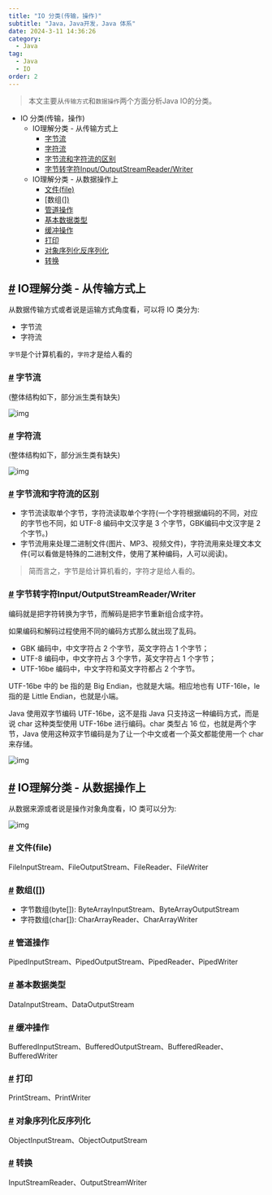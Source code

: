 ```yaml
---
title: "IO 分类(传输，操作)"
subtitle: "Java，Java开发，Java 体系"
date: 2024-3-11 14:36:26
category:
  - Java
tag:
  - Java
  - IO 
order: 2
---
```


> 本文主要从`传输方式`和`数据操作`两个方面分析Java IO的分类。

- IO 分类(传输，操作)
  - IO理解分类 - 从传输方式上
    - [字节流](#字节流)
    - [字符流](#字符流)
    - [字节流和字符流的区别](#字节流和字符流的区别)
    - [字节转字符Input/OutputStreamReader/Writer](#字节转字符inputoutputstreamreaderwriter)
  - IO理解分类 - 从数据操作上
    - [文件(file)](#文件file)
    - [数组([\])](#数组)
    - [管道操作](#管道操作)
    - [基本数据类型](#基本数据类型)
    - [缓冲操作](#缓冲操作)
    - [打印](#打印)
    - [对象序列化反序列化](#对象序列化反序列化)
    - [转换](#转换)

## [#](#io理解分类-从传输方式上) IO理解分类 - 从传输方式上

从数据传输方式或者说是运输方式角度看，可以将 IO 类分为:

- 字节流
- 字符流

`字节`是个计算机看的，`字符`才是给人看的

### [#](#字节流) 字节流

(整体结构如下，部分派生类有缺失)

![img](https://lixuanfengs.github.io/blog-images/vp/Java/java-io-category-1-1.png)

### [#](#字符流) 字符流

(整体结构如下，部分派生类有缺失)

 ![img](https://lixuanfengs.github.io/blog-images/vp/Java/java-io-category-2-1.png)

### [#](#字节流和字符流的区别) 字节流和字符流的区别

- 字节流读取单个字节，字符流读取单个字符(一个字符根据编码的不同，对应的字节也不同，如 UTF-8 编码中文汉字是 3 个字节，GBK编码中文汉字是 2 个字节。)
- 字节流用来处理二进制文件(图片、MP3、视频文件)，字符流用来处理文本文件(可以看做是特殊的二进制文件，使用了某种编码，人可以阅读)。

> 简而言之，字节是给计算机看的，字符才是给人看的。

### [#](#字节转字符input-outputstreamreader-writer) 字节转字符Input/OutputStreamReader/Writer

编码就是把字符转换为字节，而解码是把字节重新组合成字符。

如果编码和解码过程使用不同的编码方式那么就出现了乱码。

- GBK 编码中，中文字符占 2 个字节，英文字符占 1 个字节；
- UTF-8 编码中，中文字符占 3 个字节，英文字符占 1 个字节；
- UTF-16be 编码中，中文字符和英文字符都占 2 个字节。

UTF-16be 中的 be 指的是 Big Endian，也就是大端。相应地也有 UTF-16le，le 指的是 Little Endian，也就是小端。

Java 使用双字节编码 UTF-16be，这不是指 Java 只支持这一种编码方式，而是说 char 这种类型使用 UTF-16be 进行编码。char 类型占 16 位，也就是两个字节，Java 使用这种双字节编码是为了让一个中文或者一个英文都能使用一个 char 来存储。

![img](https://lixuanfengs.github.io/blog-images/vp/Java/java-io-1.png)

## [#](#io理解分类-从数据操作上) IO理解分类 - 从数据操作上

从数据来源或者说是操作对象角度看，IO 类可以分为:

![img](https://lixuanfengs.github.io/blog-images/vp/Java/java-io-category-3.png)

### [#](#文件-file) 文件(file)

FileInputStream、FileOutputStream、FileReader、FileWriter

### [#](#数组) 数组([])

- 字节数组(byte[]): ByteArrayInputStream、ByteArrayOutputStream
- 字符数组(char[]): CharArrayReader、CharArrayWriter

### [#](#管道操作) 管道操作

PipedInputStream、PipedOutputStream、PipedReader、PipedWriter

### [#](#基本数据类型) 基本数据类型

DataInputStream、DataOutputStream

### [#](#缓冲操作) 缓冲操作

BufferedInputStream、BufferedOutputStream、BufferedReader、BufferedWriter

### [#](#打印) 打印

PrintStream、PrintWriter

### [#](#对象序列化反序列化) 对象序列化反序列化

ObjectInputStream、ObjectOutputStream

### [#](#转换) 转换

InputStreamReader、OutputStreamWriter

